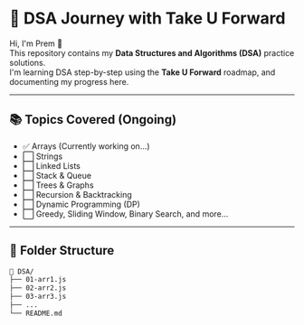 # 🚀 DSA Journey with Take U Forward

Hi, I'm Prem 👋  
This repository contains my **Data Structures and Algorithms (DSA)** practice solutions.  
I'm learning DSA step-by-step using the **Take U Forward** roadmap, and documenting my progress here.  

---

## 📚 Topics Covered (Ongoing)

- ✅ Arrays (Currently working on...)
- ⬜ Strings
- ⬜ Linked Lists
- ⬜ Stack & Queue
- ⬜ Trees & Graphs
- ⬜ Recursion & Backtracking
- ⬜ Dynamic Programming (DP)
- ⬜ Greedy, Sliding Window, Binary Search, and more...

---

## 📁 Folder Structure

```bash
📂 DSA/
├── 01-arr1.js
├── 02-arr2.js
├── 03-arr3.js
├── ...
└── README.md
